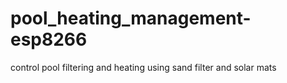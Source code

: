 # pool_heating_management-esp8266
control pool filtering and heating using sand filter and solar mats
